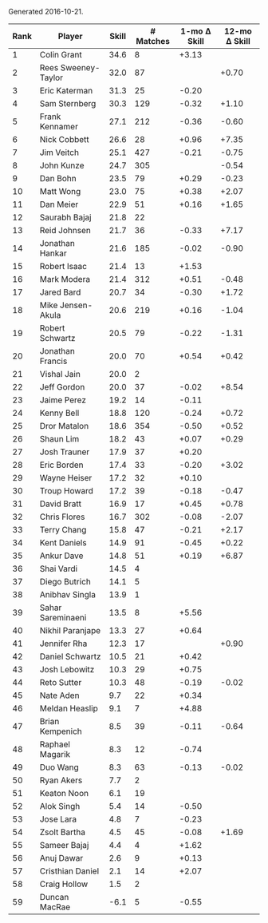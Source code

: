 Generated 2016-10-21.

| Rank | Player              | Skill | # Matches | 1-mo Δ Skill | 12-mo Δ Skill |
|------|---------------------|-------|-----------|--------------|---------------|
|    1 | Colin Grant         |  34.6 |         8 |        +3.13 |               |
|    2 | Rees Sweeney-Taylor |  32.0 |        87 |              |         +0.70 |
|    3 | Eric Katerman       |  31.3 |        25 |        -0.20 |               |
|    4 | Sam Sternberg       |  30.3 |       129 |        -0.32 |         +1.10 |
|    5 | Frank Kennamer      |  27.1 |       212 |        -0.36 |         -0.60 |
|    6 | Nick Cobbett        |  26.6 |        28 |        +0.96 |         +7.35 |
|    7 | Jim Veitch          |  25.1 |       427 |        -0.21 |         -0.75 |
|    8 | John Kunze          |  24.7 |       305 |              |         -0.54 |
|    9 | Dan Bohn            |  23.5 |        79 |        +0.29 |         -0.23 |
|   10 | Matt Wong           |  23.0 |        75 |        +0.38 |         +2.07 |
|   11 | Dan Meier           |  22.9 |        51 |        +0.16 |         +1.65 |
|   12 | Saurabh Bajaj       |  21.8 |        22 |              |               |
|   13 | Reid Johnsen        |  21.7 |        36 |        -0.33 |         +7.17 |
|   14 | Jonathan Hankar     |  21.6 |       185 |        -0.02 |         -0.90 |
|   15 | Robert Isaac        |  21.4 |        13 |        +1.53 |               |
|   16 | Mark Modera         |  21.4 |       312 |        +0.51 |         -0.48 |
|   17 | Jared Bard          |  20.7 |        34 |        -0.30 |         +1.72 |
|   18 | Mike Jensen-Akula   |  20.6 |       219 |        +0.16 |         -1.04 |
|   19 | Robert Schwartz     |  20.5 |        79 |        -0.22 |         -1.31 |
|   20 | Jonathan Francis    |  20.0 |        70 |        +0.54 |         +0.42 |
|   21 | Vishal Jain         |  20.0 |         2 |              |               |
|   22 | Jeff Gordon         |  20.0 |        37 |        -0.02 |         +8.54 |
|   23 | Jaime Perez         |  19.2 |        14 |        -0.11 |               |
|   24 | Kenny Bell          |  18.8 |       120 |        -0.24 |         +0.72 |
|   25 | Dror Matalon        |  18.6 |       354 |        -0.50 |         +0.52 |
|   26 | Shaun Lim           |  18.2 |        43 |        +0.07 |         +0.29 |
|   27 | Josh Trauner        |  17.9 |        37 |        +0.20 |               |
|   28 | Eric Borden         |  17.4 |        33 |        -0.20 |         +3.02 |
|   29 | Wayne Heiser        |  17.2 |        32 |        +0.10 |               |
|   30 | Troup Howard        |  17.2 |        39 |        -0.18 |         -0.47 |
|   31 | David Bratt         |  16.9 |        17 |        +0.45 |         +0.78 |
|   32 | Chris Flores        |  16.7 |       302 |        -0.08 |         -2.07 |
|   33 | Terry Chang         |  15.8 |        47 |        -0.21 |         +2.17 |
|   34 | Kent Daniels        |  14.9 |        91 |        -0.45 |         +0.22 |
|   35 | Ankur Dave          |  14.8 |        51 |        +0.19 |         +6.87 |
|   36 | Shai Vardi          |  14.5 |         4 |              |               |
|   37 | Diego Butrich       |  14.1 |         5 |              |               |
|   38 | Anibhav Singla      |  13.9 |         1 |              |               |
|   39 | Sahar Sareminaeni   |  13.5 |         8 |        +5.56 |               |
|   40 | Nikhil Paranjape    |  13.3 |        27 |        +0.64 |               |
|   41 | Jennifer Rha        |  12.3 |        17 |              |         +0.90 |
|   42 | Daniel Schwartz     |  10.5 |        21 |        +0.42 |               |
|   43 | Josh Lebowitz       |  10.3 |        29 |        +0.75 |               |
|   44 | Reto Sutter         |  10.3 |        48 |        -0.19 |         -0.02 |
|   45 | Nate Aden           |   9.7 |        22 |        +0.34 |               |
|   46 | Meldan Heaslip      |   9.1 |         7 |        +4.88 |               |
|   47 | Brian Kempenich     |   8.5 |        39 |        -0.11 |         -0.64 |
|   48 | Raphael Magarik     |   8.3 |        12 |        -0.74 |               |
|   49 | Duo Wang            |   8.3 |        63 |        -0.13 |         -0.02 |
|   50 | Ryan Akers          |   7.7 |         2 |              |               |
|   51 | Keaton Noon         |   6.1 |        19 |              |               |
|   52 | Alok Singh          |   5.4 |        14 |        -0.50 |               |
|   53 | Jose Lara           |   4.8 |         7 |        -0.23 |               |
|   54 | Zsolt Bartha        |   4.5 |        45 |        -0.08 |         +1.69 |
|   55 | Sameer Bajaj        |   4.4 |         4 |        +1.62 |               |
|   56 | Anuj Dawar          |   2.6 |         9 |        +0.13 |               |
|   57 | Cristhian Daniel    |   2.1 |        14 |        +2.07 |               |
|   58 | Craig Hollow        |   1.5 |         2 |              |               |
|   59 | Duncan MacRae       |  -6.1 |         5 |        -0.55 |               |